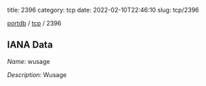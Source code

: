 title: 2396
category: tcp
date: 2022-02-10T22:46:10
slug: tcp/2396

[portdb](/) / [tcp](/category/tcp.html) / 2396


## IANA Data

_Name:_ wusage

_Description:_ Wusage

